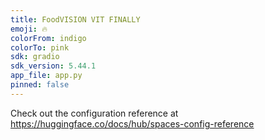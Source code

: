 ```yaml
---
title: FoodVISION VIT FINALLY
emoji: 🔥
colorFrom: indigo
colorTo: pink
sdk: gradio
sdk_version: 5.44.1
app_file: app.py
pinned: false
---
```


Check out the configuration reference at https://huggingface.co/docs/hub/spaces-config-reference
